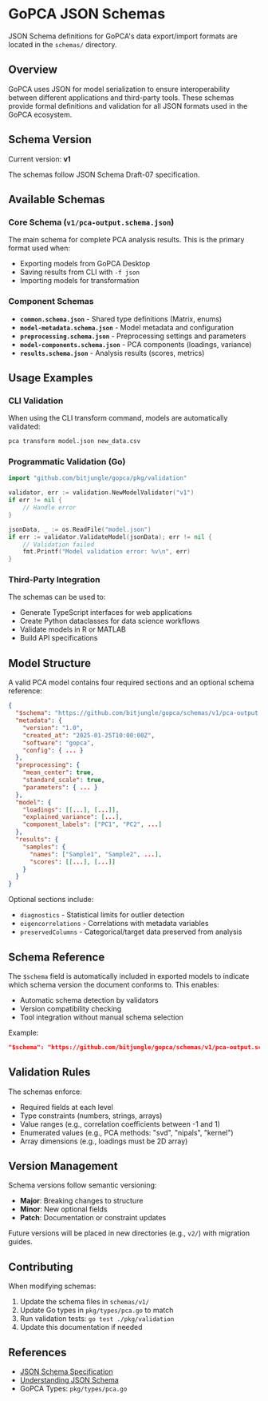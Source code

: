 # GoPCA JSON Schemas

JSON Schema definitions for GoPCA's data export/import formats are located in the `schemas/` directory.

## Overview

GoPCA uses JSON for model serialization to ensure interoperability between different applications and third-party tools. These schemas provide formal definitions and validation for all JSON formats used in the GoPCA ecosystem.

## Schema Version

Current version: **v1**

The schemas follow JSON Schema Draft-07 specification.

## Available Schemas

### Core Schema (`v1/pca-output.schema.json`)
The main schema for complete PCA analysis results. This is the primary format used when:
- Exporting models from GoPCA Desktop
- Saving results from CLI with `-f json`
- Importing models for transformation

### Component Schemas

- **`common.schema.json`** - Shared type definitions (Matrix, enums)
- **`model-metadata.schema.json`** - Model metadata and configuration
- **`preprocessing.schema.json`** - Preprocessing settings and parameters
- **`model-components.schema.json`** - PCA components (loadings, variance)
- **`results.schema.json`** - Analysis results (scores, metrics)

## Usage Examples

### CLI Validation
When using the CLI transform command, models are automatically validated:
```bash
pca transform model.json new_data.csv
```

### Programmatic Validation (Go)
```go
import "github.com/bitjungle/gopca/pkg/validation"

validator, err := validation.NewModelValidator("v1")
if err != nil {
    // Handle error
}

jsonData, _ := os.ReadFile("model.json")
if err := validator.ValidateModel(jsonData); err != nil {
    // Validation failed
    fmt.Printf("Model validation error: %v\n", err)
}
```

### Third-Party Integration
The schemas can be used to:
- Generate TypeScript interfaces for web applications
- Create Python dataclasses for data science workflows
- Validate models in R or MATLAB
- Build API specifications

## Model Structure

A valid PCA model contains four required sections and an optional schema reference:

```json
{
  "$schema": "https://github.com/bitjungle/gopca/schemas/v1/pca-output.schema.json",
  "metadata": {
    "version": "1.0",
    "created_at": "2025-01-25T10:00:00Z",
    "software": "gopca",
    "config": { ... }
  },
  "preprocessing": {
    "mean_center": true,
    "standard_scale": true,
    "parameters": { ... }
  },
  "model": {
    "loadings": [[...], [...]],
    "explained_variance": [...],
    "component_labels": ["PC1", "PC2", ...]
  },
  "results": {
    "samples": {
      "names": ["Sample1", "Sample2", ...],
      "scores": [[...], [...]]
    }
  }
}
```

Optional sections include:
- `diagnostics` - Statistical limits for outlier detection
- `eigencorrelations` - Correlations with metadata variables
- `preservedColumns` - Categorical/target data preserved from analysis

## Schema Reference

The `$schema` field is automatically included in exported models to indicate which schema version the document conforms to. This enables:
- Automatic schema detection by validators
- Version compatibility checking
- Tool integration without manual schema selection

Example:
```json
"$schema": "https://github.com/bitjungle/gopca/schemas/v1/pca-output.schema.json"
```

## Validation Rules

The schemas enforce:
- Required fields at each level
- Type constraints (numbers, strings, arrays)
- Value ranges (e.g., correlation coefficients between -1 and 1)
- Enumerated values (e.g., PCA methods: "svd", "nipals", "kernel")
- Array dimensions (e.g., loadings must be 2D array)

## Version Management

Schema versions follow semantic versioning:
- **Major**: Breaking changes to structure
- **Minor**: New optional fields
- **Patch**: Documentation or constraint updates

Future versions will be placed in new directories (e.g., `v2/`) with migration guides.

## Contributing

When modifying schemas:
1. Update the schema files in `schemas/v1/`
2. Update Go types in `pkg/types/pca.go` to match
3. Run validation tests: `go test ./pkg/validation`
4. Update this documentation if needed

## References

- [JSON Schema Specification](https://json-schema.org/draft/2020-12/json-schema-core.html)
- [Understanding JSON Schema](https://json-schema.org/understanding-json-schema/)
- GoPCA Types: `pkg/types/pca.go`